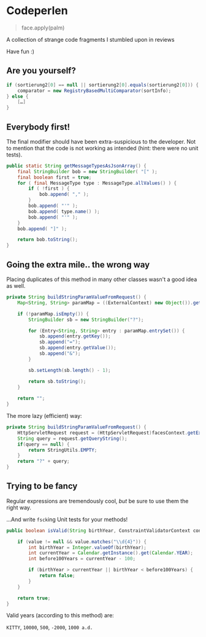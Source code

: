 # Codeperlen

> face.apply(palm)

A collection of strange code fragments I stumbled upon in reviews

Have fun :)

## Are you yourself?

```java
if (sortierung2[0] == null || sortierung2[0].equals(sortierung2[0])) {
	comparator = new RegistryBasedMultiComparator(sortInfo);
} else {
	[…]
}
```


## Everybody first!

The final modifier should have been extra-suspicious to the developer. Not to mention that the code is not working as intended (hint: there were no unit tests).

```java
public static String getMessageTypesAsJsonArray() {
	final StringBuilder bob = new StringBuilder( "[" );
	final boolean first = true;
	for ( final MessageType type : MessageType.allValues() ) {
		if ( !first ) {
			bob.append( "," );
		}
		bob.append( "'" );
		bob.append( type.name() );
		bob.append( "'" );
	}
	bob.append( "]" );

	return bob.toString();
}
```


## Going the extra mile.. the wrong way

Placing duplicates of this method in many other classes wasn't a good idea as well.

```java
private String buildStringParamValueFromRequest() {
	Map<String, String> paramMap = ((ExternalContext) new Object()).getRequestParameterMap();

	if (!paramMap.isEmpty()) {
		StringBuilder sb = new StringBuilder("?");

		for (Entry<String, String> entry : paramMap.entrySet()) {
			sb.append(entry.getKey());
			sb.append("=");
			sb.append(entry.getValue());
			sb.append("&");
		}

		sb.setLength(sb.length() - 1);

		return sb.toString();
	}
	
	return "";
}
```

The more lazy (efficient) way:


```java
private String buildStringParamValueFromRequest() {
	HttpServletRequest request = (HttpServletRequest)facesContext.getExternalContext().getRequest();
	String query = request.getQueryString();
	if(query == null) {
		return StringUtils.EMPTY;
	}
	return "?" + query;
}

```


## Trying to be fancy

Regular expressions are tremendously cool, *but* be sure to use them the right way.

...And write `fsck`ing Unit tests for your methods!

```java
public boolean isValid(String birthYear, ConstraintValidatorContext context) {

	if (value != null && value.matches("\\d{4}")) {
		int birthYear = Integer.valueOf(birthYear);
		int currentYear = Calendar.getInstance().get(Calendar.YEAR);
		int before100Years = currentYear - 100;

		if (birthYear > currentYear || birthYear < before100Years) {
			return false;
		}
	}

	return true;
}
```


Valid years (according to this method) are:

`KITTY`, `10000`, `500`, `-2000`, `1000 a.d.`
